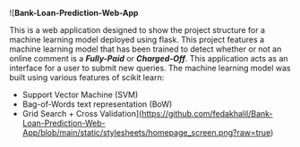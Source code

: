 ![**Bank-Loan-Prediction-Web-App**

This is a web application designed to show the project structure for a machine learning model deployed using flask. This project features a machine learning model that has been trained to detect whether or not an online comment is a _**Fully-Paid**_ or _**Charged-Off**_. This application acts as an interface for a user to submit new queries. The machine learning model was built using various features of scikit learn:

- Support Vector Machine (SVM)
- Bag-of-Words text representation (BoW)
- Grid Search + Cross Validation](https://github.com/fedakhalil/Bank-Loan-Prediction-Web-App/blob/main/static/stylesheets/homepage_screen.png?raw=true)
